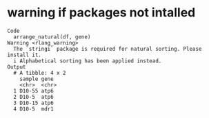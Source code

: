 # warning if packages not intalled

    Code
      arrange_natural(df, gene)
    Warning <rlang_warning>
      The `stringi` package is required for natural sorting. Please install it.
      i Alphabetical sorting has been applied instead.
    Output
      # A tibble: 4 x 2
        sample gene 
        <chr>  <chr>
      1 D10-55 atp6 
      2 D10-5  atp6 
      3 D10-15 atp6 
      4 D10-5  mdr1 

